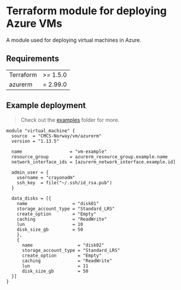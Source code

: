 # Terraform module for deploying Azure VMs
A module used for deploying virtual machines in Azure.

## Requirements
| | |
|----------|----------|
|Terraform | >= 1.5.0 |
| azurerm  | = 2.99.0 |

## Example deployment

>Check out the [examples](examples/) folder for more.

```hcl
module "virtual_machine" {
  source  = "CMCS-Norway/vm/azurerm"
  version = "1.13.5"

  name                  = "vm-example"
  resource_group        = azurerm_resource_group.example.name
  network_interface_ids = [azurerm_network_interface.example.id]

  admin_user = {
    username = "crayonadm"
    ssh_key  = file("~/.ssh/id_rsa.pub")
  }

  data_disks = [{
    name                 = "disk01"
    storage_account_type = "Standard_LRS"
    create_option        = "Empty"
    caching              = "ReadWrite"
    lun                  = 10
    disk_size_gb         = 50
    },
    {
      name                 = "disk02"
      storage_account_type = "Standard_LRS"
      create_option        = "Empty"
      caching              = "ReadWrite"
      lun                  = 11
      disk_size_gb         = 50
  }]
}
```
